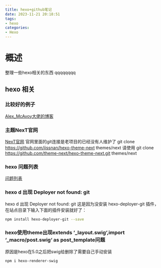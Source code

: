 ```yaml
---
title: hexo+github笔记
date: 2023-11-21 20:18:51
tags:
- hexo
categories:
- Hexo
---
```


# 概述

整理一些hexo相关的东西
qqqqqqqq
<!--more-->

## hexo 相关


### 比较好的例子
[Alex_McAvoy大佬的博客](https://alex-mcavoy.github.io/)




### 主题NexT官网
[NexT官网](http://theme-next.iissnan.com/getting-started.html)
官网里面的git连接是老项目的已经没有人维护了
git clone https://github.com/iissnan/hexo-theme-next themes/next
请使用
git clone https://github.com/theme-next/hexo-theme-next.git themes/next

### hexo 问题列表
[问题列表](https://github.com/hexojs/hexo/issues/3816)


### hexo d 出现 Deployer not found: git
hexo d 出现 Deployer not found: git
这是因为没安装 hexo-deployer-git 插件，在站点目录下输入下面的插件安装就好了：
```bash
npm install hexo-deployer-git --save
```

### hexo使用theme出现extends ‘_layout.swig‘,import ‘_macro/post.swig‘ as post_template问题
原因是hexo在5.0之后把swig给删除了需要自己手动安装
```bash
npm i hexo-renderer-swig
```

